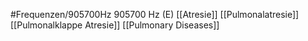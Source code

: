 #Frequenzen/905700Hz
905700 Hz (E)
[[Atresie]]
[[Pulmonalatresie]]
[[Pulmonalklappe Atresie]]
[[Pulmonary Diseases]]